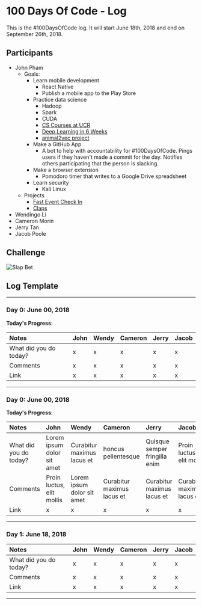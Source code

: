 # 100 Days Of Code - Log

This is the #100DaysOfCode log. It will start June 18th, 2018 and end on September 26th, 2018.

## Participants

* John Pham
  * Goals:
    * Learn mobile development
      * React Native
      * Publish a mobile app to the Play Store
    * Practice data science
      * Hadoop
      * Spark
      * CUDA
      * [CS Courses at UCR](https://github.com/JohnPhamous/cs-courses-at-ucr)
      * [Deep Learning in 6 Weeks](https://github.com/llSourcell/Learn_Deep_Learning_in_6_Weeks/)
      * [animal2vec project](https://github.com/JohnPhamous/animal2vec)
    * Make a GitHub App
      * A bot to help with accountability for #100DaysOfCode. Pings users if they haven't made a commit for the day. Notifies others participating that the person is slacking.
    * Make a browser extension
      * Pomodoro timer that writes to a Google Drive spreadsheet
    * Learn security
      * Kali Linux
  * Projects
    * [Fast Event Check In](https://github.com/JohnPhamous/fast-event-checkin)
    * [Claps](https://github.com/JohnPhamous/claps)
* Wendingo Li
* Cameron Morin
* Jerry Tan
* Jacob Poole

## Challenge

![Slap Bet](https://media.giphy.com/media/VwGLr1hhleHjW/giphy.gif)

## Log Template

---

### Day 0: June 00, 2018

**Today's Progress**: 

| Notes | John | Wendy | Cameron | Jerry | Jacob |
|:---|:---|:---|:---|:---|:---|
| What did you do today? | x | x | x | x | x |
| Comments | x | x | x | x | x |
| Link | x | x | x | x | x |

---

### Day 0: June 00, 2018

**Today's Progress**: 

| Notes | John | Wendy | Cameron | Jerry | Jacob |
|:---|:---|:---|:---|:---|:---|
| What did you do today? | Lorem ipsum dolor sit amet | Curabitur maximus lacus et | honcus pellentesque | Quisque semper fringilla enim | Proin luctus, elit mollis  |
| Comments | Proin luctus, elit mollis | Lorem ipsum dolor sit amet | Curabitur maximus lacus et | Curabitur maximus lacus et | Curabitur maximus lacus et |
| Link | x | x | x | x | x |

---

### Day 1: June 18, 2018

| Notes | John | Wendy | Cameron | Jerry | Jacob |
|:---|:---|:---|:---|:---|:---|
| What did you do today? | x | x | x | x | x |
| Comments | x | x | x | x | x |
| Link | x | x | x | x | x |

---
